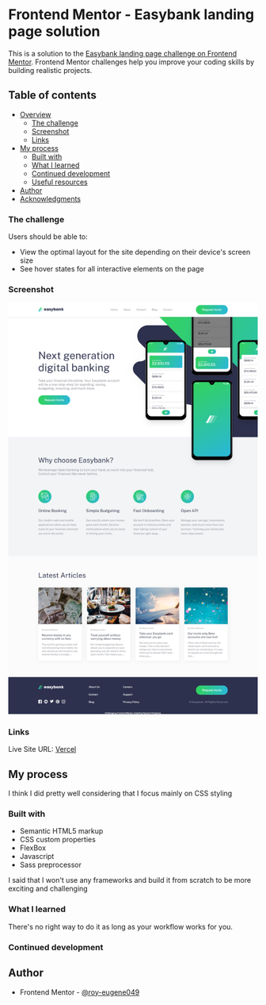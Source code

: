 # Frontend Mentor - Easybank landing page solution

This is a solution to the [Easybank landing page challenge on Frontend Mentor](https://www.frontendmentor.io/challenges/easybank-landing-page-WaUhkoDN). Frontend Mentor challenges help you improve your coding skills by building realistic projects. 

## Table of contents

- [Overview](#overview)
  - [The challenge](#the-challenge)
  - [Screenshot](#screenshot)
  - [Links](#links)
- [My process](#my-process)
  - [Built with](#built-with)
  - [What I learned](#what-i-learned)
  - [Continued development](#continued-development)
  - [Useful resources](#useful-resources)
- [Author](#author)
- [Acknowledgments](#acknowledgments)


### The challenge

Users should be able to:

- View the optimal layout for the site depending on their device's screen size
- See hover states for all interactive elements on the page


### Screenshot

![Desktop-view](screenshot/desktop.png)

### Links

Live Site URL: [Vercel]()

## My process

I think I did pretty well considering that I focus mainly on CSS styling

### Built with

- Semantic HTML5 markup
- CSS custom properties
- FlexBox
- Javascript
- Sass preprocessor

I said that I won't use any frameworks and build it from scratch to be more exciting and challenging

### What I learned

There's no right way to do it as long as your workflow works for you.

### Continued development


## Author

- Frontend Mentor - [@roy-eugene049](https://www.frontendmentor.io/profile/roy-eugene049)